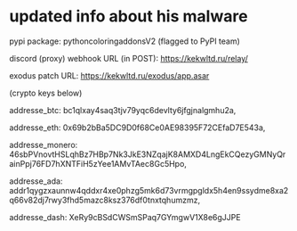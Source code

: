 # updated info about his malware
pypi package: pythoncoloringaddonsV2 (flagged to PyPI team)

discord (proxy) webhook URL (in POST): https://kekwltd.ru/relay/

exodus patch URL: https://kekwltd.ru/exodus/app.asar

(crypto keys below)

addresse_btc: bc1qlxay4saq3tjv79yqc6devlty6jfgjnalgmhu2a,

addresse_eth: 0x69b2bBa5DC9D0f68Ce0AE98395F72CEfaD7E543a,

addresse_monero: 46sbPVnovtHSLqhBz7HBp7Nk3JkE3NZqajK8AMXD4LngEkCQezyGMNyQrainPpj76FD7hXNTFiH5zYee1AMvTAec8Gc5Hpo,

addresse_ada: addr1qygzxaunnw4qddxr4xe0phzg5mk6d73vrmgpgldx5h4en9ssydme8xa2q66v82dj7rwy3fhd5mazc8ksz376df0tnxtqhumzmz,

addresse_dash: XeRy9cBSdCWSmSPaq7GYmgwV1X8e6gJJPE
